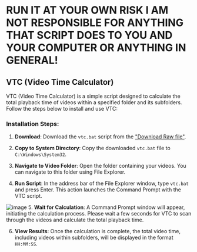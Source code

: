 # RUN IT AT YOUR OWN RISK I AM NOT RESPONSIBLE FOR ANYTHING THAT SCRIPT DOES TO YOU AND YOUR COMPUTER OR ANYTHING IN GENERAL!


## VTC (Video Time Calculator)

VTC (Video Time Calculator) is a simple script designed to calculate the total playback time of videos within a specified folder and its subfolders. Follow the steps below to install and use VTC:

### Installation Steps:

1. **Download**: Download the `vtc.bat` script from the ["Download Raw file"](https://github.com/Anzar-M/vtc/blob/main/vtc.bat).

2. **Copy to System Directory**: Copy the downloaded `vtc.bat` file to `C:\Windows\System32`. 

3. **Navigate to Video Folder**: Open the folder containing your videos. You can navigate to this folder using File Explorer.
4. **Run Script**: In the address bar of the File Explorer window, type `vtc.bat` and press Enter. This action launches the Command Prompt with the VTC script.

![image](https://github.com/Anzar-M/vtc/assets/156089774/ddb69fa9-c014-40f5-b0cd-0d469be58eb4)
5. **Wait for Calculation**: A Command Prompt window will appear, initiating the calculation process. Please wait a few seconds for VTC to scan through the videos and calculate the total playback time.

6. **View Results**: Once the calculation is complete, the total video time, including videos within subfolders, will be displayed in the format `HH:MM:SS`.
